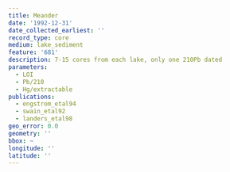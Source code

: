 ```yaml
---
title: Meander
date: '1992-12-31'
date_collected_earliest: ''
record_type: core
medium: lake_sediment
feature: '681'
description: 7-15 cores from each lake, only one 210Pb dated
parameters:
  - LOI
  - Pb/210
  - Hg/extractable
publications:
  - engstrom_etal94
  - swain_etal92
  - landers_etal98
geo_error: 0.0
geometry: ''
bbox: ~
longitude: ''
latitude: ''
---
```


